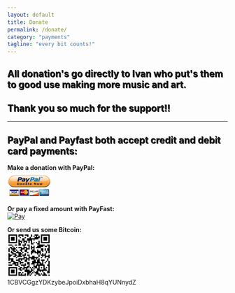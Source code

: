 ```yaml
---
layout: default
title: Donate
permalink: /donate/
category: "payments"
tagline: "every bit counts!"
---
```


<h2><a style="text-shadow:1px 1px #000;">All donation's go directly to Ivan who put's them to good use making more music and art.</a></h2>
<h2><a style="text-shadow:1px 1px #000;">Thank you so much for the support!!</a></h2>
<hr>
<h2><a style="text-shadow:1px 1px #000;">PayPal and Payfast both accept credit and debit card payments:</a></h2>
<strong>Make a donation with PayPal:</strong>
<br>
<a href="http://paypal.me/nativeleap"><img src="/assets/img/paypal.png"  alt="Paypal"  width="100"></a>
<br>
<br>
<strong>Or pay a fixed amount with PayFast:</strong>
<br>
<a href="https://www.payfast.co.za/eng/process?cmd=_paynow&amp;receiver=11414564&amp;item_name=Donation&amp;item_description=Donate+to+the+Native+Leap+music.&amp;amount=500.00&amp;return_url=http%3A%2F%2Fnativeleap.world%2F&amp;cancel_url=http%3A%2F%2Fnativeleap.world%2F"><img src="https://www.payfast.co.za/images/buttons/dark-small-paynow.png" width="100" height="20" alt="Pay" title="Pay Now with PayFast" /></a>

<strong>Or send us some Bitcoin:</strong>
<br>
 <img src="/assets/img/bit.jpg" alt="Bitcoin Pay" height="100" width="100">
 <br>
1CBVCGgzYDKzybeJpoiDxbhaH8qYUNnydZ
